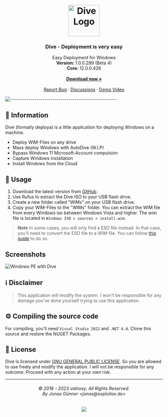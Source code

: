<h1 align="center"><br><img src="https://dl.exploitox.de/other/dive.png" alt="Dive Logo" width=100></h1>

<h3 align="center">Dive - Deployment is very easy</h3>
<p align="center">
    Easy Deployment for Windows
    <br />
    <strong>Version: </strong>1.0.0.289 (Beta 4)
    <br/>
    <strong>Core: </strong>12.0.0.426
    <br />
    <br />
    <a href="https://github.com/valnoxy/dive/releases"><strong>Download now »</strong></a>
    <br />
    <br />
    <a href="https://github.com/valnoxy/dive/issues">Report Bug</a>
    ·
    <a href="https://github.com/valnoxy/dive/discussions/">Discussions</a>
    ·
    <a href="https://www.youtube.com/watch?v=DkE-EamEDdc">Demo Video</a>
  </p>
</p>

![-----------------------------------------------------](https://dl.exploitox.de/t440p-oc/rainbow.png)

## 🔔 Information
Dive (formally deploya) is a little application for deploying Windows on a machine. 

- Deploy WIM-Files on any drive
- Mass deploy Windows with AutoDive (W.I.P)
- Bypass Windows 11 Microsoft-Account compulsion
- Capture Windows installation
- Install Windows from the Cloud

## 🔧 Usage
1. Download the latest version from [GitHub](https://github.com/valnoxy/dive/releases).
2. Use Rufus to extract the Dive ISO to your USB flash drive.
3. Create a new folder called "WIMs" on your USB flash drive.
4. Copy your WIM-Files to the "WIMs" folder. You can extract the WIM file from every Windows iso between Windows Vista and higher. The wim file is located in ```Windows ISO > sources > install.wim```.

> **Note** In some cases, you will only find a ESD file instead. In that case, you'll need to convert the ESD file to a WIM file. You can follow [this guide](https://community.spiceworks.com/how_to/163540-convert-esd-to-wim) to do so.

## Screenshots
![Windows PE with Dive](https://dl.exploitox.de/other/dive-screenshot1.png)

## ℹ️ Disclaimer
> This application will modify the system. I won't be responsible for any damage you've done yourself trying to use this application.

## ⚙️ Compiling the source code
For compiling, you'll need ```Visual Studio 2022``` and ```.NET 6.0```.
Clone this source and restore the NUGET Packages.

## 🧾 License
Dive is licensed under [GNU GENERAL PUBLIC LICENSE](https://github.com/valnoxy/dive/blob/main/LICENSE). So you are allowed to use freely and modify the application. I will not be responsible for any outcome. Proceed with any action at your own risk.

<hr>
<h6 align="center">© 2018 - 2023 valnoxy. All Rights Reserved. 
<br>
By Jonas Günner &lt;jonas@exploitox.de&gt;</h6>
<p align="center">
	<a href="https://github.com/valnoxy/Dive/blob/main/LICENSE"><img src="https://img.shields.io/static/v1.svg?style=for-the-badge&label=License&message=GNU%20GENERAL%20PUBLIC%20%20LICENSE&logoColor=d9e0ee&colorA=363a4f&colorB=b7bdf8"/></a>
</p
